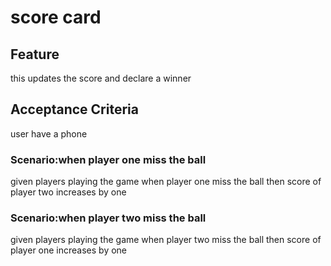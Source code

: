 # score card

## Feature

this updates the score and declare a winner

## Acceptance Criteria

user have a phone

### Scenario:when player one miss the ball

given players playing the game
when player one miss the ball
then score of player two increases by one

### Scenario:when player two miss the ball

given players playing the game
when player two miss the ball
then score of player one increases by one
